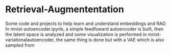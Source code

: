 # Retrieval-Augmententation
Some code and projects to help learn and understand embeddings and RAG
In mnist-autoencoder.ipynb, a simple feedfoward autoencoder is built, then the latent space is analyzed and some visualization is performed
in mnist-variationalautoencoder, the same thing is done but with a VAE which is also sampled from
